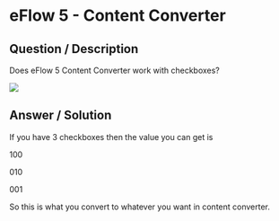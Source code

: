 # **eFlow 5 -  Content Converter** #

## **Question / Description** ##

Does eFlow 5 Content Converter work with checkboxes?

![](http://i.imgur.com/zi9IzpJ.jpg)


## **Answer / Solution** ##

If you have 3 checkboxes then the value you can get is

100 

010

001

So this is what you convert to whatever you want in content converter.
 





